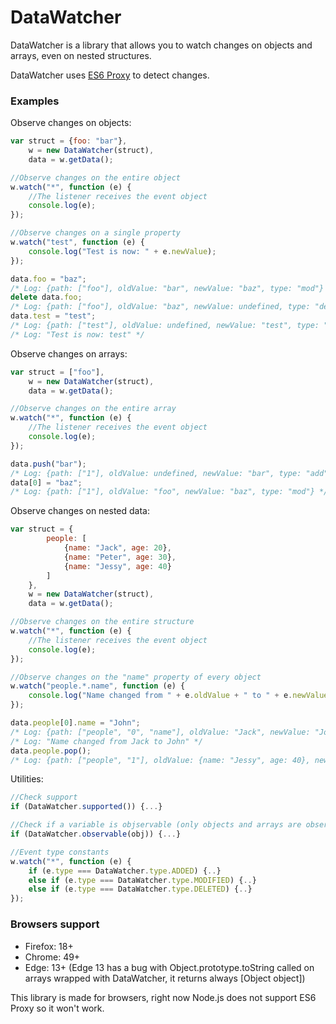 # DataWatcher

DataWatcher is a library that allows you to watch changes on objects and arrays, even on nested structures.

DataWatcher uses [ES6 Proxy](https://developer.mozilla.org/it/docs/Web/JavaScript/Reference/Global_Objects/Proxy) to detect changes.

### Examples
Observe changes on objects:
```js
var struct = {foo: "bar"},
	w = new DataWatcher(struct),
	data = w.getData();

//Observe changes on the entire object
w.watch("*", function (e) {
    //The listener receives the event object
	console.log(e);
});

//Observe changes on a single property
w.watch("test", function (e) {
	console.log("Test is now: " + e.newValue);
});

data.foo = "baz";
/* Log: {path: ["foo"], oldValue: "bar", newValue: "baz", type: "mod"} */
delete data.foo;
/* Log: {path: ["foo"], oldValue: "baz", newValue: undefined, type: "del"} */
data.test = "test";
/* Log: {path: ["test"], oldValue: undefined, newValue: "test", type: "add"} */
/* Log: "Test is now: test" */
```

Observe changes on arrays:
```js
var struct = ["foo"],
	w = new DataWatcher(struct),
	data = w.getData();

//Observe changes on the entire array
w.watch("*", function (e) {
    //The listener receives the event object
	console.log(e);
});

data.push("bar");
/* Log: {path: ["1"], oldValue: undefined, newValue: "bar", type: "add"} */
data[0] = "baz";
/* Log: {path: ["1"], oldValue: "foo", newValue: "baz", type: "mod"} */
```

Observe changes on nested data:
```js
var struct = {
		people: [
			{name: "Jack", age: 20},
			{name: "Peter", age: 30},
			{name: "Jessy", age: 40}
		]
	},
	w = new DataWatcher(struct),
	data = w.getData();

//Observe changes on the entire structure
w.watch("*", function (e) {
    //The listener receives the event object
	console.log(e);
});

//Observe changes on the "name" property of every object
w.watch("people.*.name", function (e) {
	console.log("Name changed from " + e.oldValue + " to " + e.newValue);
});

data.people[0].name = "John";
/* Log: {path: ["people", "0", "name"], oldValue: "Jack", newValue: "John", type: "mod"} */
/* Log: "Name changed from Jack to John" */
data.people.pop();
/* Log: {path: ["people", "1"], oldValue: {name: "Jessy", age: 40}, newValue: undefined, type: "del"} */
```

Utilities:
```js
//Check support
if (DataWatcher.supported()) {...}

//Check if a variable is objservable (only objects and arrays are observable)
if (DataWatcher.observable(obj)) {...}

//Event type constants
w.watch("*", function (e) {
    if (e.type === DataWatcher.type.ADDED) {..}
    else if (e.type === DataWatcher.type.MODIFIED) {..}
    else if (e.type === DataWatcher.type.DELETED) {..}
});
```

### Browsers support
- Firefox: 18+
- Chrome: 49+
- Edge: 13+ (Edge 13 has a bug with Object.prototype.toString called on arrays wrapped with DataWatcher, it returns always [Object object])

This library is made for browsers, right now Node.js does not support ES6 Proxy so it won't work.
